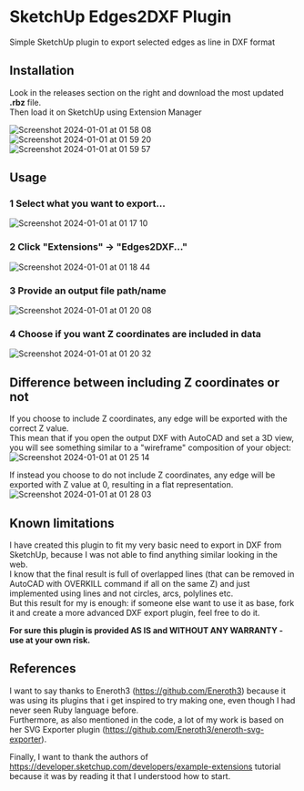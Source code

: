 # SketchUp Edges2DXF Plugin
Simple SketchUp plugin to export selected edges as line in DXF format

## Installation
Look in the releases section on the right and download the most updated **.rbz** file.  
Then load it on SketchUp using Extension Manager  

![Screenshot 2024-01-01 at 01 58 08](https://github.com/FrankBolleri/SketchUp-Edges2DXF/assets/26364299/f2a24da2-6b70-4661-932a-04d4bc4a410e)  
![Screenshot 2024-01-01 at 01 59 20](https://github.com/FrankBolleri/SketchUp-Edges2DXF/assets/26364299/9147765f-e404-49dc-8059-723a51441dde)  
![Screenshot 2024-01-01 at 01 59 57](https://github.com/FrankBolleri/SketchUp-Edges2DXF/assets/26364299/a76a2797-692c-434d-b6aa-57ac686276c5)  

## Usage
### 1 Select what you want to export...
![Screenshot 2024-01-01 at 01 17 10](https://github.com/FrankBolleri/SketchUp-Edges2DXF/assets/26364299/431570a7-5fe8-4e79-90e3-3fc7f6331e02)

### 2 Click "Extensions" -> "Edges2DXF..."
![Screenshot 2024-01-01 at 01 18 44](https://github.com/FrankBolleri/SketchUp-Edges2DXF/assets/26364299/112ffc09-a1d5-4d8e-a568-6dcf4e0923b3)

### 3 Provide an output file path/name
![Screenshot 2024-01-01 at 01 20 08](https://github.com/FrankBolleri/SketchUp-Edges2DXF/assets/26364299/59d36429-5329-4ade-98fe-6fb5d801856f)

### 4 Choose if you want Z coordinates are included in data
![Screenshot 2024-01-01 at 01 20 32](https://github.com/FrankBolleri/SketchUp-Edges2DXF/assets/26364299/dd3ae341-75d3-4d76-8ec6-822edff30c7b)

## Difference between including Z coordinates or not
If you choose to include Z coordinates, any edge will be exported with the correct Z value.  
This mean that if you open the output DXF with AutoCAD and set a 3D view, you will see something similar to a "wireframe" composition of your object:
![Screenshot 2024-01-01 at 01 25 14](https://github.com/FrankBolleri/SketchUp-Edges2DXF/assets/26364299/f3014024-a703-4f38-8311-51444b1d68e2)

If instead you choose to do not include Z coordinates, any edge will be exported with Z value at 0, resulting in a flat representation.
![Screenshot 2024-01-01 at 01 28 03](https://github.com/FrankBolleri/SketchUp-Edges2DXF/assets/26364299/101840bd-9542-407c-b3a2-8d308036e7a9)

## Known limitations
I have created this plugin to fit my very basic need to export in DXF from SketchUp, because I was not able to find anything similar looking in the web.  
I know that the final result is full of overlapped lines (that can be removed in AutoCAD with OVERKILL command if all on the same Z) and just implemented using lines and not circles, arcs, polylines etc.  
But this result for my is enough: if someone else want to use it as base, fork it and create a more advanced DXF export plugin, feel free to do it.  

**For sure this plugin is provided AS IS and WITHOUT ANY WARRANTY - use at your own risk.**  

## References
I want to say thanks to Eneroth3 (https://github.com/Eneroth3) because it was using its plugins that i get inspired to try making one, even though I had never seen Ruby language before.  
Furthermore, as also mentioned in the code, a lot of my work is based on her SVG Exporter plugin (https://github.com/Eneroth3/eneroth-svg-exporter).  

Finally, I want to thank the authors of https://developer.sketchup.com/developers/example-extensions tutorial because it was by reading it that I understood how to start.  
